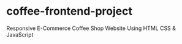# coffee-frontend-project
Responsive E-Commerce Coffee Shop Website Using HTML CSS &amp; JavaScript 
<br>



